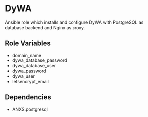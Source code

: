 # DyWA

Ansible role which installs and configure DyWA with PostgreSQL as database backend and Nginx as proxy.

## Role Variables

- domain_name
- dywa_database_password
- dywa_database_user
- dywa_password
- dywa_user
- letsencrypt_email

## Dependencies

- ANXS.postgresql
